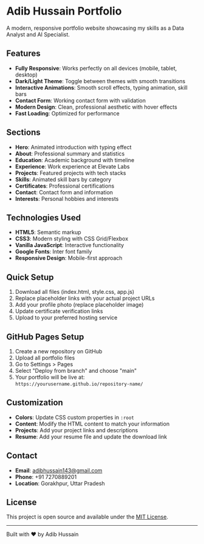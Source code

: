# Adib Hussain Portfolio

A modern, responsive portfolio website showcasing my skills as a Data Analyst and AI Specialist.

## Features

- **Fully Responsive**: Works perfectly on all devices (mobile, tablet, desktop)
- **Dark/Light Theme**: Toggle between themes with smooth transitions
- **Interactive Animations**: Smooth scroll effects, typing animation, skill bars
- **Contact Form**: Working contact form with validation
- **Modern Design**: Clean, professional aesthetic with hover effects
- **Fast Loading**: Optimized for performance

## Sections

- **Hero**: Animated introduction with typing effect
- **About**: Professional summary and statistics
- **Education**: Academic background with timeline
- **Experience**: Work experience at Elevate Labs
- **Projects**: Featured projects with tech stacks
- **Skills**: Animated skill bars by category
- **Certificates**: Professional certifications
- **Contact**: Contact form and information
- **Interests**: Personal hobbies and interests

## Technologies Used

- **HTML5**: Semantic markup
- **CSS3**: Modern styling with CSS Grid/Flexbox
- **Vanilla JavaScript**: Interactive functionality
- **Google Fonts**: Inter font family
- **Responsive Design**: Mobile-first approach

## Quick Setup

1. Download all files (index.html, style.css, app.js)
2. Replace placeholder links with your actual project URLs
3. Add your profile photo (replace placeholder image)
4. Update certificate verification links
5. Upload to your preferred hosting service

## GitHub Pages Setup

1. Create a new repository on GitHub
2. Upload all portfolio files
3. Go to Settings > Pages
4. Select "Deploy from branch" and choose "main"
5. Your portfolio will be live at: `https://yourusername.github.io/repository-name/`

## Customization

- **Colors**: Update CSS custom properties in `:root`
- **Content**: Modify the HTML content to match your information
- **Projects**: Add your project links and descriptions
- **Resume**: Add your resume file and update the download link

## Contact

- **Email**: adibhussain143@gmail.com
- **Phone**: +91 7270889201
- **Location**: Gorakhpur, Uttar Pradesh

## License

This project is open source and available under the [MIT License](LICENSE).

---

Built with ❤️ by Adib Hussain